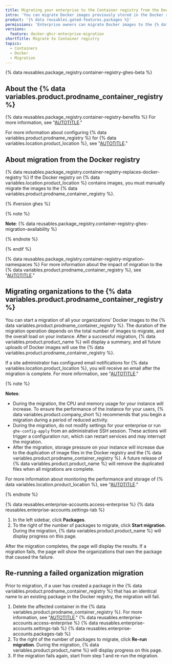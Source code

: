 ```yaml
---
title: Migrating your enterprise to the Container registry from the Docker registry
intro: 'You can migrate Docker images previously stored in the Docker registry on {% data variables.location.product_location %} to the {% data variables.product.prodname_container_registry %}.'
product: '{% data reusables.gated-features.packages %}'
permissions: 'Enterprise owners can migrate Docker images to the {% data variables.product.prodname_container_registry %}.'
versions:
  feature: docker-ghcr-enterprise-migration
shortTitle: Migrate to Container registry
topics:
  - Containers
  - Docker
  - Migration
---
```


{% data reusables.package_registry.container-registry-ghes-beta %}

## About the {% data variables.product.prodname_container_registry %}

{% data reusables.package_registry.container-registry-benefits %} For more information, see "[AUTOTITLE](/packages/working-with-a-github-packages-registry/working-with-the-container-registry)."

For more information about configuring {% data variables.product.prodname_registry %} for {% data variables.location.product_location %}, see "[AUTOTITLE](/admin/packages/getting-started-with-github-packages-for-your-enterprise)."

## About migration from the Docker registry

{% data reusables.package_registry.container-registry-replaces-docker-registry %} If the Docker registry on {% data variables.location.product_location %} contains images, you must manually migrate the images to the {% data variables.product.prodname_container_registry %}.

{% ifversion ghes %}

{% note %}

**Note**: {% data reusables.package_registry.container-registry-ghes-migration-availability %}

{% endnote %}

{% endif %}

{% data reusables.package_registry.container-registry-migration-namespaces %} For more information about the impact of migration to the {% data variables.product.prodname_container_registry %}, see "[AUTOTITLE](/packages/working-with-a-github-packages-registry/migrating-to-the-container-registry-from-the-docker-registry#about-migration-from-the-docker-registry)."

## Migrating organizations to the {% data variables.product.prodname_container_registry %}

You can start a migration of all your organizations' Docker images to the {% data variables.product.prodname_container_registry %}. The duration of the migration operation depends on the total number of images to migrate, and the overall load on your instance. After a successful migration, {% data variables.product.product_name %} will display a summary, and all future uploads of Docker images will use the {% data variables.product.prodname_container_registry %}.

If a site administrator has configured email notifications for {% data variables.location.product_location %}, you will receive an email after the migration is complete. For more information, see "[AUTOTITLE](/admin/configuration/configuring-your-enterprise/configuring-email-for-notifications)."

{% note %}

**Notes**:

- During the migration, the CPU and memory usage for your instance will increase. To ensure the performance of the instance for your users, {% data variables.product.company_short %} recommends that you begin a migration during a period of reduced activity.
- During the migration, do not modify settings for your enterprise or run `ghe-config-apply` from an administrative SSH session. These actions will trigger a configuration run, which can restart services and may interrupt the migration.
- After the migration, storage pressure on your instance will increase due to the duplication of image files in the Docker registry and the {% data variables.product.prodname_container_registry %}. A future release of {% data variables.product.product_name %} will remove the duplicated files when all migrations are complete.

For more information about monitoring the performance and storage of {% data variables.location.product_location %}, see "[AUTOTITLE](/admin/enterprise-management/monitoring-your-appliance/accessing-the-monitor-dashboard)."

{% endnote %}

{% data reusables.enterprise-accounts.access-enterprise %}
{% data reusables.enterprise-accounts.settings-tab %}
1. In the left sidebar, click **Packages**.
1. To the right of the number of packages to migrate, click **Start migration**. During the migration, {% data variables.product.product_name %} will display progress on this page.

After the migration completes, the page will display the results. If a migration fails, the page will show the organizations that own the package that caused the failure.

## Re-running a failed organization migration

Prior to migration, if a user has created a package in the {% data variables.product.prodname_container_registry %} that has an identical name to an existing package in the Docker registry, the migration will fail.

1. Delete the affected container in the {% data variables.product.prodname_container_registry %}. For more information, see "[AUTOTITLE](/packages/learn-github-packages/deleting-and-restoring-a-package#deleting-a-version-of-an-organization-scoped-package-on-github)."
{% data reusables.enterprise-accounts.access-enterprise %}
{% data reusables.enterprise-accounts.settings-tab %}
{% data reusables.enterprise-accounts.packages-tab %}
1. To the right of the number of packages to migrate, click **Re-run migration**. During the migration, {% data variables.product.product_name %} will display progress on this page.
1. If the migration fails again, start from step 1 and re-run the migration.
